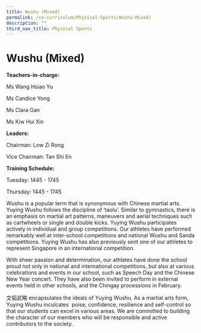 ```yaml
---
title: Wushu (Mixed)
permalink: /co-curriculum/Physical-Sports/Wushu-Mixed/
description: ""
third_nav_title: Physical Sports
---
```

Wushu (Mixed)
=============

<b> Teachers-in-charge: </b>

Ms Wang Hsiao Yu

Ms Candice Yong 

Ms Clara Gan 

Ms Kiw Hui Xin

  

<b> Leaders: </b>

Chairman: Low Zi Rong

Vice Chairman: Tan Shi En

<b> Training Schedule: </b>

Tuesday: 1445 - 1745

Thursday: 1445 - 1745

  

Wushu is a popular term that is synonymous with Chinese martial arts. Yuying Wushu follows the discipline of ‘taolu’. Similar to gymnastics, there is an emphasis on martial art patterns, maneuvers and aerial techniques such as cartwheels or single and double kicks. Yuying Wushu participates actively in individual and group competitions. Our athletes have performed remarkably well at inter-school competitions and national Wushu and Sanda competitions. Yuying Wushu has also previously sent one of our athletes to represent Singapore in an international competition.

  

With sheer passion and determination, our athletes have done the school proud not only in national and international competitions, but also at various celebrations and events in our school, such as Speech Day and the Chinese New Year concert. They have also been invited to perform in external events held in other schools, and the Chingay processions in February. 

  

文韬武略 encapsulates the ideals of Yuying Wushu. As a martial arts form, Yuying Wushu inculcates  poise, confidence, resilience and self-control so that our students can excel in various areas. We are committed to building the character of our members who will be responsible and active contributors to the society.